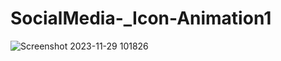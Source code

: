 # SocialMedia-_Icon-Animation1
![Screenshot 2023-11-29 101826](https://github.com/Debarjitmohanty/SocialMedia-_Icon-Animation1/assets/91021174/259e6e3e-dfab-492d-a74a-183826067c55)
